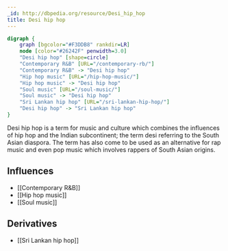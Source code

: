 ```yaml
---
_id: http://dbpedia.org/resource/Desi_hip_hop
title: Desi hip hop
---
```


```dot
digraph {
	graph [bgcolor="#F3DDB8" rankdir=LR]
	node [color="#26242F" penwidth=3.0]
	"Desi hip hop" [shape=circle]
	"Contemporary R&B" [URL="/contemporary-rb/"]
	"Contemporary R&B" -> "Desi hip hop"
	"Hip hop music" [URL="/hip-hop-music/"]
	"Hip hop music" -> "Desi hip hop"
	"Soul music" [URL="/soul-music/"]
	"Soul music" -> "Desi hip hop"
	"Sri Lankan hip hop" [URL="/sri-lankan-hip-hop/"]
	"Desi hip hop" -> "Sri Lankan hip hop"
}
```

Desi hip hop is a term for music and culture which combines the influences of hip hop and the Indian subcontinent; the term desi referring to the South Asian diaspora. The term has also come to be used as an alternative for rap music and even pop music which involves rappers of South Asian origins.

## Influences

- [[Contemporary R&B]]
- [[Hip hop music]]
- [[Soul music]]

## Derivatives

- [[Sri Lankan hip hop]]
